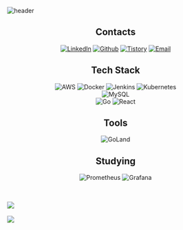 ![header](https://capsule-render.vercel.app/api?type=Rounded&color=EFB469&height=125&section=header&text=Hello%20I'm%20JiHyun&fontColor=FFFFFF&fontSize=40)

<div align="center">

## Contacts
[![LinkedIn](https://img.shields.io/badge/LinkedIn-0A66C2?style=flat&logo=LinkedIn&logoColor=white)](https://www.linkedin.com/in/jihyun-baek-972290226/)
[![Github](https://img.shields.io/badge/Github-181717?style=flat&logo=Github&logoColor=white)](https://github.com/baekji919)
[![Tistory](https://img.shields.io/badge/Tistory-000000?style=flat&logo=GitLab&logoColor=white)](https://baekji919.tistory.com)
[![Email](https://img.shields.io/badge/Email-d14836?style=flat-square&logo=Gmail&logoColor=white&link=mailto:gwiyeomgo@gmail.com)](mailto:jamie919@naver.com)
</p>

## Tech Stack
![AWS](https://img.shields.io/badge/AWS-232F3E?style=flat&logo=AmazonAWS&logoColor=white)
![Docker](https://img.shields.io/badge/Docker-2496ED?style=flat&logo=Docker&logoColor=white)
![Jenkins](https://img.shields.io/badge/Jenkins-D24939?style=flat&logo=Jenkins&logoColor=white)
![Kubernetes](https://img.shields.io/badge/Kubernetes-326CE5?style=flat&logo=Kubernetes&logoColor=white)
<br>
![MySQL](https://img.shields.io/badge/MySQL-4479A1?style=flat&logo=MySQL&logoColor=white)
<br>
![Go](https://img.shields.io/badge/Go-00ADD8?style=flat&logo=Go&logoColor=white)
![React](https://img.shields.io/badge/React-61DAFB?style=flat&logo=React&logoColor=white)

## Tools
![GoLand](https://img.shields.io/badge/GoLand-000000?style=flat&logo=GoLand&logoColor=white)

## Studying
![Prometheus](https://img.shields.io/badge/Prometheus-E6522C?style=flat&logo=Prometheus&logoColor=white)
![Grafana](https://img.shields.io/badge/Grafana-F46800?style=flat&logo=Grafana&logoColor=white)

<div align="left">
<br><br>
<img src="https://github-readme-stats.vercel.app/api/top-langs/?username=baekji919&layout=compact"><br><br>
<img src="https://github-readme-stats.vercel.app/api?username=baekji919&show_icons=true">
